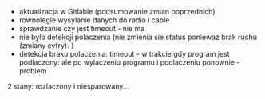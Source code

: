 - aktualizacja w Gitlabie (podsumowanie zmian poprzednich)
- rownolegle wysylanie danych do radio i  cable
- sprawdzanie czy jest timeout - nie ma
- nie bylo detekcji polaczenia (nie zmienia sie status poniewaz brak ruchu (zmiany cyfry). )
- detekcja braku polaczenia: timeout - w trakcie gdy program jest podlaczony: ale po wylaczeniu programu i podlaczeniu ponownie - problem

2 stany: rozlaczony i niesparowany...

